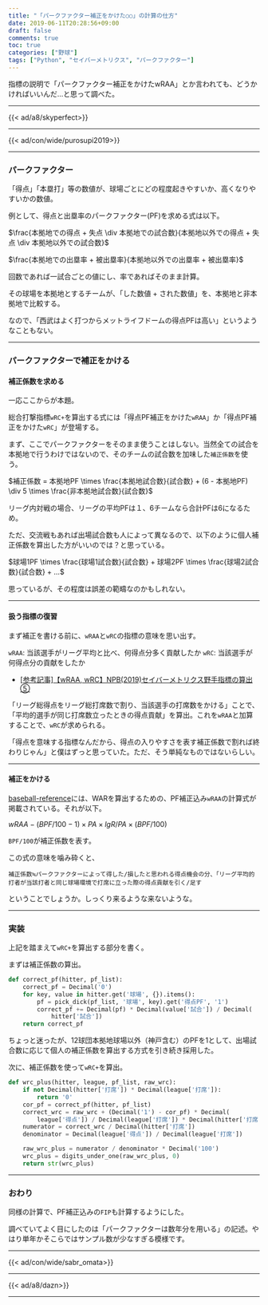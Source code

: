 ```yaml
---
title: "「パークファクター補正をかけた○○」の計算の仕方"
date: 2019-06-11T20:28:56+09:00
draft: false
comments: true
toc: true
categories: ["野球"]
tags: ["Python", "セイバーメトリクス", "パークファクター"]
---
```


指標の説明で「パークファクター補正をかけたwRAA」とか言われても、どうかければいいんだ…と思って調べた。

<!--more-->

---

{{< ad/a8/skyperfect>}}

---

{{< ad/con/wide/purosupi2019>}}

---

### パークファクター

「得点」「本塁打」等の数値が、球場ごとにどの程度起きやすいか、高くなりやすいかの数値。

例として、得点と出塁率のパークファクター(PF)を求める式は以下。

$\frac{本拠地での得点 + 失点 \div 本拠地での試合数}{本拠地以外での得点 + 失点 \div 本拠地以外での試合数}$

$\frac{本拠地での出塁率 + 被出塁率}{本拠地以外での出塁率 + 被出塁率}$

回数であれば一試合ごとの値にし、率であればそのまま計算。

その球場を本拠地とするチームが、「した数値 + された数値」を、本拠地と非本拠地で比較する。

なので、「西武はよく打つからメットライフドームの得点PFは高い」というようなこともない。

---

### パークファクターで補正をかける

#### 補正係数を求める

一応ここからが本題。

総合打撃指標`wRC+`を算出する式には「得点PF補正をかけた`wRAA`」か「得点PF補正をかけた`wRC`」が登場する。

まず、ここでパークファクターをそのまま使うことはしない。当然全ての試合を本拠地で行うわけではないので、そのチームの試合数を加味した`補正係数`を使う。

$補正係数 = 本拠地PF \times \frac{本拠地試合数}{試合数} + (6 - 本拠地PF) \div 5 \times \frac{非本拠地試合数}{試合数}$

リーグ内対戦の場合、リーグの平均PFは１、6チームなら合計PFは6になるため。

ただ、交流戦もあれば出場試合数も人によって異なるので、以下のように個人補正係数を算出した方がいいのでは？と思っている。

$球場1PF \times \frac{球場1試合数}{試合数} + 球場2PF \times \frac{球場2試合数}{試合数} + ...$

思っているが、その程度は誤差の範疇なのかもしれない。

---

#### 扱う指標の復習

まず補正を書ける前に、`wRAA`と`wRC`の指標の意味を思い出す。

`wRAA`: 当該選手がリーグ平均と比べ、何得点分多く貢献したか
`wRC`: 当該選手が何得点分の貢献をしたか

- [[参考記事]【wRAA, wRC】NPB(2019)セイバーメトリクス野手指標の算出⑤](https://www.ted027.com/post/sabr-hit-wraa)

「リーグ総得点をリーグ総打席数で割り、当該選手の打席数をかける」ことで、「平均的選手が同じ打席数立ったときの得点貢献」を算出。これを`wRAA`と加算することで、`wRC`が求められる。

「得点を意味する指標なんだから、得点の入りやすさを表す補正係数で割れば終わりじゃん」と僕はずっと思っていた。ただ、そう単純なものではないらしい。

---

#### 補正をかける

[baseball-reference](https://www.baseball-reference.com/about/war_explained_wraa.shtml)には、WARを算出するための、PF補正込み`wRAA`の計算式が掲載されている。それが以下。

$wRAA - (BPF/100 - 1) \times PA \times lgR/PA \times (BPF/100)$

`BPF/100`が補正係数を表す。

この式の意味を噛み砕くと、

```
補正係数≒パークファクターによって得した/損したと思われる得点機会の分、「リーグ平均的打者が当該打者と同じ球場環境で打席に立った際の得点貢献を引く/足す
```

ということでしょうか。しっくり来るような来ないような。

---

### 実装

上記を踏まえて`wRC+`を算出する部分を書く。

まずは補正係数の算出。

```py
def correct_pf(hitter, pf_list):
    correct_pf = Decimal('0')
    for key, value in hitter.get('球場', {}).items():
        pf = pick_dick(pf_list, '球場', key).get('得点PF', '1')
        correct_pf += Decimal(pf) * Decimal(value['試合']) / Decimal(
            hitter['試合'])
    return correct_pf
```

ちょっと迷ったが、12球団本拠地球場以外（神戸含む）のPFを1として、出場試合数に応じて個人の補正係数を算出する方式を引き続き採用した。

次に、補正係数を使って`wRC+`を算出。

```py
def wrc_plus(hitter, league, pf_list, raw_wrc):
    if not Decimal(hitter['打席']) * Decimal(league['打席']):
        return '0'
    cor_pf = correct_pf(hitter, pf_list)
    correct_wrc = raw_wrc + (Decimal('1') - cor_pf) * Decimal(
        league['得点']) / Decimal(league['打席']) * Decimal(hitter['打席']) / cor_pf
    numerator = correct_wrc / Decimal(hitter['打席'])
    denominator = Decimal(league['得点']) / Decimal(league['打席'])

    raw_wrc_plus = numerator / denominator * Decimal('100')
    wrc_plus = digits_under_one(raw_wrc_plus, 0)
    return str(wrc_plus)
```

---

### おわり

同様の計算で、PF補正込みの`FIP`も計算するようにした。

調べていてよく目にしたのは「パークファクターは数年分を用いる」の記述。やはり単年かそこらではサンプル数が少なすぎる模様です。

---

{{< ad/con/wide/sabr_omata>}}

---

{{< ad/a8/dazn>}}

---
